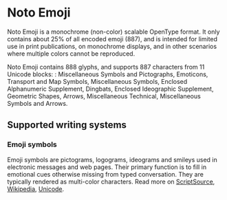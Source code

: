 
# Noto Emoji

Noto Emoji is a monochrome (non-color) scalable OpenType format. It only contains about 25% of all encoded emoji (887), and is intended for limited use in print publications, on monochrome displays, and in other scenarios where multiple colors cannot be reproduced. 

Noto Emoji contains 888 glyphs, and supports 887 characters from 11 Unicode blocks: : Miscellaneous Symbols and Pictographs, Emoticons, Transport and Map Symbols, Miscellaneous Symbols, Enclosed Alphanumeric Supplement, Dingbats, Enclosed Ideographic Supplement, Geometric Shapes, Arrows, Miscellaneous Technical, Miscellaneous Symbols and Arrows.


## Supported writing systems


### Emoji symbols

Emoji symbols are pictograms, logograms, ideograms and smileys used in electronic messages and web pages. Their primary function is to fill in emotional cues otherwise missing from typed conversation. They are typically rendered as multi-color characters. Read more on [ScriptSource](https://scriptsource.org/scr/Zsye), [Wikipedia](https://en.wikipedia.org/wiki/ISO_15924:Zsye), [Unicode](https://www.unicode.org/versions/Unicode13.0.0/ch22.pdf#G12367).

